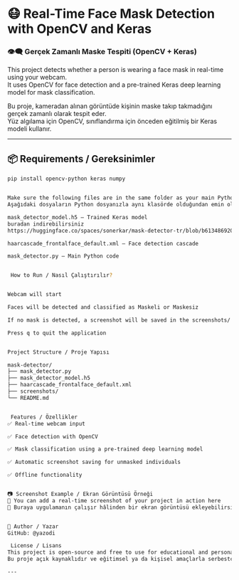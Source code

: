 # 😷 Real-Time Face Mask Detection with OpenCV and Keras
### 👁️‍🗨️ Gerçek Zamanlı Maske Tespiti (OpenCV + Keras)

This project detects whether a person is wearing a face mask in real-time using your webcam.  
It uses OpenCV for face detection and a pre-trained Keras deep learning model for mask classification.

Bu proje, kameradan alınan görüntüde kişinin maske takıp takmadığını gerçek zamanlı olarak tespit eder.  
Yüz algılama için OpenCV, sınıflandırma için önceden eğitilmiş bir Keras modeli kullanır.

---

## 📦 Requirements / Gereksinimler

```bash
pip install opencv-python keras numpy


Make sure the following files are in the same folder as your main Python file:
Aşağıdaki dosyaların Python dosyanızla aynı klasörde olduğundan emin olun:

mask_detector_model.h5 – Trained Keras model
buradan indirebilirsiniz
https://huggingface.co/spaces/sonerkar/mask-detector-tr/blob/b613486920b138032e30835a63ff8c4556f2963a/model.h5

haarcascade_frontalface_default.xml – Face detection cascade

mask_detector.py – Main Python code


 How to Run / Nasıl Çalıştırılır?


Webcam will start

Faces will be detected and classified as Maskeli or Maskesiz

If no mask is detected, a screenshot will be saved in the screenshots/ folder

Press q to quit the application


Project Structure / Proje Yapısı

mask-detector/
├── mask_detector.py
├── mask_detector_model.h5
├── haarcascade_frontalface_default.xml
├── screenshots/
└── README.md


 Features / Özellikler
✅ Real-time webcam input

✅ Face detection with OpenCV

✅ Mask classification using a pre-trained deep learning model

✅ Automatic screenshot saving for unmasked individuals

✅ Offline functionality


📷 Screenshot Example / Ekran Görüntüsü Örneği
📌 You can add a real-time screenshot of your project in action here
📌 Buraya uygulamanın çalışır hâlinden bir ekran görüntüsü ekleyebilirsin


👤 Author / Yazar
GitHub: @yazodi

 License / Lisans
This project is open-source and free to use for educational and personal purposes.
Bu proje açık kaynaklıdır ve eğitimsel ya da kişisel amaçlarla serbestçe kullanılabilir.

---

